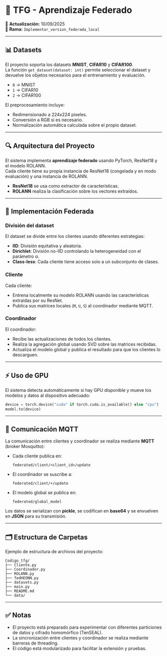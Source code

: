 # 🧠 TFG - Aprendizaje Federado

📅 **Actualización:** 10/09/2025  
🔧 **Rama:** `Implementar_version_federada_local`

---

## 📊 Datasets

El proyecto soporta los datasets **MNIST**, **CIFAR10** y **CIFAR100**.  
La función `get_dataset(dataset: int)` permite seleccionar el dataset y devuelve los objetos necesarios para el entrenamiento y evaluación.

- `0` → MNIST
- `1` → CIFAR10
- `2` → CIFAR100

El preprocesamiento incluye:
- Redimensionado a 224x224 píxeles.
- Conversión a RGB si es necesario.
- Normalización automática calculada sobre el propio dataset.

---

## 🔍 Arquitectura del Proyecto

El sistema implementa **aprendizaje federado** usando PyTorch, ResNet18 y el modelo ROLANN.  
Cada cliente tiene su propia instancia de ResNet18 (congelada y en modo evaluación) y una instancia de ROLANN.

- **ResNet18** se usa como extractor de características.
- **ROLANN** realiza la clasificación sobre los vectores extraídos.

---

## 🚀 Implementación Federada

### División del dataset

El dataset se divide entre los clientes usando diferentes estrategias:
- **IID**: División equitativa y aleatoria.
- **Dirichlet**: División no-IID controlando la heterogeneidad con el parámetro α.
- **Class-less**: Cada cliente tiene acceso solo a un subconjunto de clases.

### Cliente

Cada cliente:
- Entrena localmente su modelo ROLANN usando las características extraídas por su ResNet.
- Publica sus matrices locales (`M`, `U`, `S`) al coordinador mediante MQTT.

### Coordinador

El coordinador:
- Recibe las actualizaciones de todos los clientes.
- Realiza la agregación global usando SVD sobre las matrices recibidas.
- Actualiza el modelo global y publica el resultado para que los clientes lo descarguen.

---

## ⚡ Uso de GPU

El sistema detecta automáticamente si hay GPU disponible y mueve los modelos y datos al dispositivo adecuado:

```python
device = torch.device("cuda" if torch.cuda.is_available() else "cpu")
model.to(device)
```

---

## 📡 Comunicación MQTT

La comunicación entre clientes y coordinador se realiza mediante **MQTT** (broker Mosquitto):

- Cada cliente publica en:  
  ```
  federated/client/<client_id>/update
  ```
- El coordinador se suscribe a:  
  ```
  federated/client/+/update
  ```
- El modelo global se publica en:  
  ```
  federated/global_model
  ```

Los datos se serializan con **pickle**, se codifican en **base64** y se envuelven en **JSON** para su transmisión.

---

## 🗂️ Estructura de Carpetas

Ejemplo de estructura de archivos del proyecto:

```
Codigo_tfg/
├── Cliente.py
├── Coordinador.py
├── ROLANN.py
├── fedHEONN.py
├── datasets.py
├── main.py
├── README.md
└── data/
```

---

## ✅ Notas

- El proyecto está preparado para experimentar con diferentes particiones de datos y cifrado homomórfico (TenSEAL).
- La sincronización entre clientes y coordinador se realiza mediante barreras de threading.
- El código está modularizado para facilitar la extensión y pruebas.